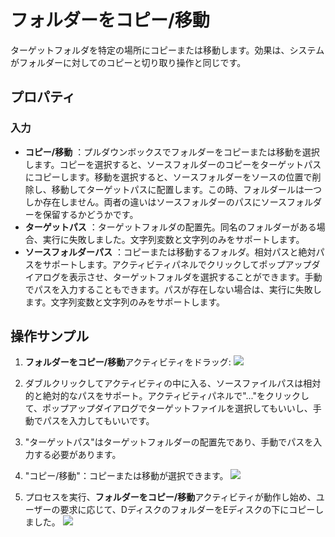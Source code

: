 # フォルダーをコピー/移動

ターゲットフォルダを特定の場所にコピーまたは移動します。効果は、システムがフォルダーに対してのコピーと切り取り操作と同じです。

## プロパティ

### 入力


- **コピー/移動** ：プルダウンボックスでフォルダーをコピーまたは移動を選択します。コピーを選択すると、ソースフォルダーのコピーをターゲットパスにコピーします。移動を選択すると、ソースフォルダーをソースの位置で削除し、移動してターゲットパスに配置します。この時、フォルダールは一つしか存在しません。両者の違いはソースフォルダーのパスにソースフォルダーを保留するかどうかです。
- **ターゲットパス** ：ターゲットフォルダの配置先。同名のフォルダーがある場合、実行に失敗しました。文字列変数と文字列のみをサポートします。
- **ソースフォルダーパス** ：コピーまたは移動するフォルダ。相対パスと絶対パスをサポートします。アクティビティパネルでクリックしてポップアップダイアログを表示させ、ターゲットフォルダを選択することができます。手動でパスを入力することもできます。パスが存在しない場合は、実行に失敗します。文字列変数と文字列のみをサポートします。

## 操作サンプル
1. **フォルダーをコピー/移動**アクティビティをドラッグ:
![](https://docimages.blob.core.chinacloudapi.cn/images/Activities/moveFolder.png)

2. ダブルクリックしてアクティビティの中に入る、ソースファイルパスは相対的と絶対的なパスをサポート。アクティビティパネルで"..."をクリックして、ポップアップダイアログでターゲットファイルを選択してもいいし、手動でパスを入力してもいいです。

3. "ターゲットパス"はターゲットフォルダーの配置先であり、手動でパスを入力する必要があります。

4. "コピー/移動"：コピーまたは移動が選択できます。
![](https://docimages.blob.core.chinacloudapi.cn/images/Activities/moveFolder-1.png)

5. プロセスを実行、**フォルダーをコピー/移動**アクティビティが動作し始め、ユーザーの要求に応じて、DディスクのフォルダーをEディスクの下にコピーしました。
![](https://docimages.blob.core.chinacloudapi.cn/images/Activities/moveFolder-2.png)